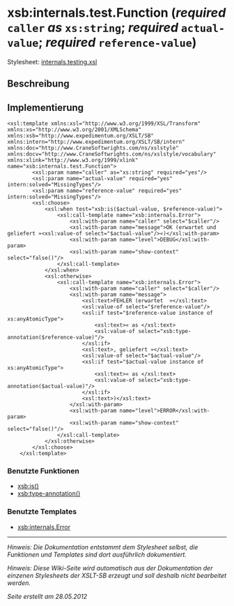 # xsb:internals.test.Function (_required_ `caller` _as_ `xs:string`; _required_ `actual-value`; _required_ `reference-value`) #

Stylesheet: [internals.testing.xsl](http://code.google.com/p/xslt-sb/source/browse/trunk/xslt-sb/internals.testing.xsl)

## Beschreibung ##
## Implementierung ##
```
<xsl:template xmlns:xsl="http://www.w3.org/1999/XSL/Transform" xmlns:xs="http://www.w3.org/2001/XMLSchema" xmlns:xsb="http://www.expedimentum.org/XSLT/SB" xmlns:intern="http://www.expedimentum.org/XSLT/SB/intern" xmlns:doc="http://www.CraneSoftwrights.com/ns/xslstyle" xmlns:docv="http://www.CraneSoftwrights.com/ns/xslstyle/vocabulary" xmlns:xlink="http://www.w3.org/1999/xlink" name="xsb:internals.test.Function">
		<xsl:param name="caller" as="xs:string" required="yes"/>
		<xsl:param name="actual-value" required="yes" intern:solved="MissingTypes"/>
		<xsl:param name="reference-value" required="yes" intern:solved="MissingTypes"/>
		<xsl:choose>
			<xsl:when test="xsb:is($actual-value, $reference-value)">
				<xsl:call-template name="xsb:internals.Error">
					<xsl:with-param name="caller" select="$caller"/>
					<xsl:with-param name="message">OK (erwartet und geliefert »<xsl:value-of select="$actual-value"/>«)</xsl:with-param>
					<xsl:with-param name="level">DEBUG</xsl:with-param>
					<xsl:with-param name="show-context" select="false()"/>
				</xsl:call-template>
			</xsl:when>
			<xsl:otherwise>
				<xsl:call-template name="xsb:internals.Error">
					<xsl:with-param name="caller" select="$caller"/>
					<xsl:with-param name="message">
						<xsl:text>FEHLER (erwartet  »</xsl:text>
						<xsl:value-of select="$reference-value"/>
						<xsl:if test="$reference-value instance of xs:anyAtomicType">
							<xsl:text>« as </xsl:text>
							<xsl:value-of select="xsb:type-annotation($reference-value)"/>
						</xsl:if>
						<xsl:text>, geliefert »</xsl:text>
						<xsl:value-of select="$actual-value"/>
						<xsl:if test="$actual-value instance of xs:anyAtomicType">
							<xsl:text>« as </xsl:text>
							<xsl:value-of select="xsb:type-annotation($actual-value)"/>
						</xsl:if>
						<xsl:text>)</xsl:text>
					</xsl:with-param>
					<xsl:with-param name="level">ERROR</xsl:with-param>
					<xsl:with-param name="show-context" select="false()"/>
				</xsl:call-template>
			</xsl:otherwise>
		</xsl:choose>
	</xsl:template>
```

### Benutzte Funktionen ###
  * [xsb:is()](xsb_is.md)
  * [xsb:type-annotation()](xsb_type_annotation.md)

### Benutzte Templates ###
  * [xsb:internals.Error](xsb_internals_Error.md)


---


_Hinweis: Die Dokumentation entstammt dem Stylesheet selbst, die Funktionen und Templates sind dort ausführlich dokumentiert._

_Hinweis: Diese Wiki-Seite wird automatisch aus der Dokumentation der einzenen Stylesheets der XSLT-SB erzeugt und soll deshalb nicht bearbeitet werden._

_Seite erstellt am 28.05.2012_
